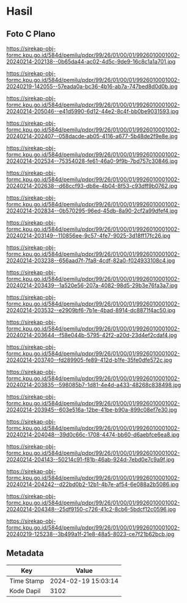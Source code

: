 # Hasil

## Foto C Plano

https://sirekap-obj-formc.kpu.go.id/584d/pemilu/pdpr/99/26/01/00/01/9926010001002-20240214-202138--0b65da44-ac02-4d5c-9de9-16c8c1a1a701.jpg

https://sirekap-obj-formc.kpu.go.id/584d/pemilu/pdpr/99/26/01/00/01/9926010001002-20240219-142055--57eada0a-bc36-4b16-ab7a-747bed8d0d0b.jpg

https://sirekap-obj-formc.kpu.go.id/584d/pemilu/pdpr/99/26/01/00/01/9926010001002-20240214-205046--e41d5990-6d12-44e2-8c4f-bb0be9031593.jpg

https://sirekap-obj-formc.kpu.go.id/584d/pemilu/pdpr/99/26/01/00/01/9926010001002-20240214-202407--058dacde-ab05-4116-a677-5b48de2f9e8e.jpg

https://sirekap-obj-formc.kpu.go.id/584d/pemilu/pdpr/99/26/01/00/01/9926010001002-20240214-202534--75354028-fe61-46a0-9f9b-7bd757c30846.jpg

https://sirekap-obj-formc.kpu.go.id/584d/pemilu/pdpr/99/26/01/00/01/9926010001002-20240214-202638--d68ccf93-db8e-4b04-8f53-c93dff9b0762.jpg

https://sirekap-obj-formc.kpu.go.id/584d/pemilu/pdpr/99/26/01/00/01/9926010001002-20240214-202834--0b570295-96ed-45db-8a90-2cf2a99dfef4.jpg

https://sirekap-obj-formc.kpu.go.id/584d/pemilu/pdpr/99/26/01/00/01/9926010001002-20240214-203149--110856ee-9c57-4fe7-9025-3d18ff17fc26.jpg

https://sirekap-obj-formc.kpu.go.id/584d/pemilu/pdpr/99/26/01/00/01/9926010001002-20240214-203238--656aad7f-7fa8-4cdf-82a0-f024933108c4.jpg

https://sirekap-obj-formc.kpu.go.id/584d/pemilu/pdpr/99/26/01/00/01/9926010001002-20240214-203439--1a520e56-207a-4082-98d5-29b3e76fa3a7.jpg

https://sirekap-obj-formc.kpu.go.id/584d/pemilu/pdpr/99/26/01/00/01/9926010001002-20240214-203532--e2909bf6-7b1e-4bad-8914-dc8871f4ac50.jpg

https://sirekap-obj-formc.kpu.go.id/584d/pemilu/pdpr/99/26/01/00/01/9926010001002-20240214-203644--f58e044b-5795-42f2-a20d-23d4ef2cdaf4.jpg

https://sirekap-obj-formc.kpu.go.id/584d/pemilu/pdpr/99/26/01/00/01/9926010001002-20240214-203740--fd289905-fe89-412d-b1fe-35fe0dfe572c.jpg

https://sirekap-obj-formc.kpu.go.id/584d/pemilu/pdpr/99/26/01/00/01/9926010001002-20240214-203835--598085b7-1d81-4e4d-a433-48268c838498.jpg

https://sirekap-obj-formc.kpu.go.id/584d/pemilu/pdpr/99/26/01/00/01/9926010001002-20240214-203945--603e516a-12be-41be-b90a-899c08ef7e30.jpg

https://sirekap-obj-formc.kpu.go.id/584d/pemilu/pdpr/99/26/01/00/01/9926010001002-20240214-204048--39d0c66c-1708-4474-bb60-d6aebfce6ea8.jpg

https://sirekap-obj-formc.kpu.go.id/584d/pemilu/pdpr/99/26/01/00/01/9926010001002-20240214-204143--50214c91-f81b-46ab-924d-7ebd0e7c9a9f.jpg

https://sirekap-obj-formc.kpu.go.id/584d/pemilu/pdpr/99/26/01/00/01/9926010001002-20240214-204242--d22bd0b2-12b1-4b7e-af54-6e088a2b5086.jpg

https://sirekap-obj-formc.kpu.go.id/584d/pemilu/pdpr/99/26/01/00/01/9926010001002-20240214-204348--25df9150-c726-41c2-8cb6-5bdcf12c0596.jpg

https://sirekap-obj-formc.kpu.go.id/584d/pemilu/pdpr/99/26/01/00/01/9926010001002-20240219-125238--3b499a1f-21e8-48a5-8023-ce7f21b62bcb.jpg


## Metadata

| Key        | Value               |
| ---------- | ------------------- |
| Time Stamp | 2024-02-19 15:03:14 |
| Kode Dapil | 3102                |



